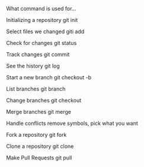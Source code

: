 What command is used for...

Initializing a repository
git init

Select files we changed
giti add

Check for changes
git status

Track changes
git commit

See the history
git log

Start a new branch
git checkout -b

List branches
git branch

Change branches
git checkout

Merge branches
git merge

Handle conflicts
remove symbols, pick what you want

Fork a repository
git fork

Clone a repository
git clone

Make Pull Requests
git pull

